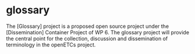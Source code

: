 glossary
========

The [Glossary] project is a proposed open source project under the [Dissemination] Container Project of WP 6.
The glossary project will provide the central point for the collection, discussion and dissemination of terminology in the openETCs project. 

